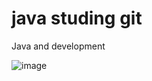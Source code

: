 # java studing git

Java and development 

![image](https://github.com/Lee-Kyuhan/Java/blob/master/img/test.jpg)
